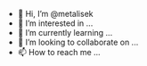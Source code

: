 - 👋 Hi, I’m @metalisek
- 👀 I’m interested in ...
- 🌱 I’m currently learning ...
- 💞️ I’m looking to collaborate on ...
- 📫 How to reach me ...

<!---
metalisek/metalisek is a ✨ special ✨ repository because its `README.md` (this file) appears on your GitHub profile.
You can click the Preview link to take a look at your changes.
--->
